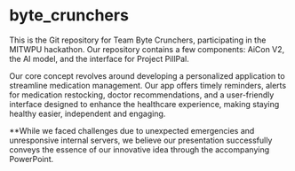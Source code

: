 # byte_crunchers
This is the Git repository for Team Byte Crunchers, participating in the MITWPU hackathon. Our repository contains a few components: AiCon V2, the AI model, and the interface for Project PillPal.

Our core concept revolves around developing a personalized application to streamline medication management. Our app offers timely reminders, alerts for medication restocking, doctor recommendations, and a user-friendly interface designed to enhance the healthcare experience, making staying healthy easier, independent and engaging.

**While we faced challenges due to unexpected emergencies and unresponsive internal servers, we believe our presentation successfully conveys the essence of our innovative idea through the accompanying PowerPoint.
